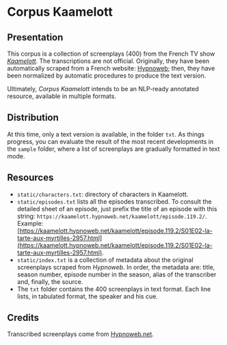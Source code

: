 # Corpus Kaamelott

## Presentation

This corpus is a collection of screenplays (400) from the French TV show [*Kaamelott*](https://fr.wikipedia.org/wiki/Kaamelott). The transcriptions are not official. Originally, they have been automatically scraped from a French website: [Hypnoweb](https://www.hypnoweb.net/); then, they have been normalized by automatic procedures to produce the text version.

Ultimately, *Corpus Kaamelott* intends to be an NLP-ready annotated resource, available in multiple formats.

## Distribution

At this time, only a text version is available, in the folder `txt`. As things progress, you can evaluate the result of the most recent developments in the `sample` folder, where a list of screenplays are gradually formatted in text mode.

## Resources

- `static/characters.txt`: directory of characters in Kaamelott.
- `static/episodes.txt` lists all the episodes transcribed. To consult the detailed sheet of an episode, just prefix the title of an episode with this string: `https://kaamelott.hypnoweb.net/kaamelott/episode.119.2/`. Example: [https://kaamelott.hypnoweb.net/kaamelott/episode.119.2/S01E02-la-tarte-aux-myrtilles-2957.html](https://kaamelott.hypnoweb.net/kaamelott/episode.119.2/S01E02-la-tarte-aux-myrtilles-2957.html).
- `static/index.txt` is a collection of metadata about the original screenplays scraped from *Hypnoweb*. In order, the metadata are: title, season number, episode number in the season, alias of the transcriber and, finally, the source.
- The `txt` folder contains the 400 screenplays in text format. Each line lists, in tabulated format, the speaker and his cue.

## Credits

Transcribed screenplays come from [Hypnoweb.net](https://www.hypnoweb.net/).
